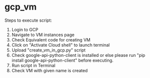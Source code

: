 # gcp_vm

Steps to execute script:
1. Login to GCP
2. Navigate to VM instances page
3. Check Equivalent code for creating VM
4. Click on "Activate Cloud shell" to launch terminal
5. Upload "create_vm_in_gcp.py" script
6. Check google-api-python-client is installed or else please run "pip install google-api-python-client" before executing.
7. Run script in Terminal
8. Check VM with given name is created

